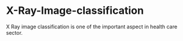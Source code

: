 # X-Ray-Image-classification
X Ray image classification is one of the important aspect in health care sector.
